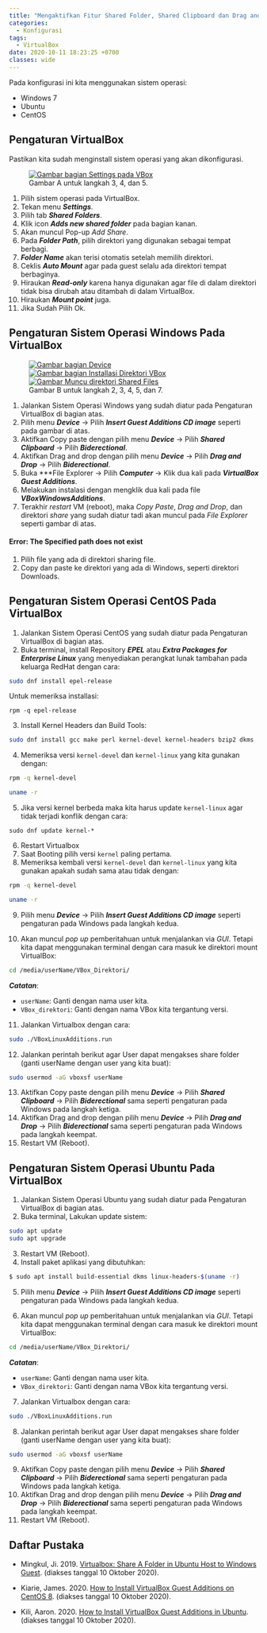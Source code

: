 ```yaml
---
title: "Mengaktifkan Fitur Shared Folder, Shared Clipboard dan Drag and Drop pada VirtualBox"
categories:
  - Konfigurasi
tags:
  - VirtualBox
date: 2020-10-11 18:23:25 +0700
classes: wide
---
```

Pada konfigurasi ini kita menggunakan sistem operasi:
- Windows 7
- Ubuntu
- CentOS

## Pengaturan VirtualBox
Pastikan kita sudah menginstall sistem operasi yang akan dikonfigurasi. 
<figure class="align-center">
    <a href="{{ site.url }}{{ site.baseurl }}/assets/images/2020/mengaktifkan-fitur-pada-virtualbox/1-pengaturan-vbox.png"><img src="{{ site.url }}{{ site.baseurl }}/assets/images/2020/mengaktifkan-fitur-pada-virtualbox/1-pengaturan-vbox.png" alt="Gambar bagian Settings pada VBox"></a>
    <figcaption>Gambar A untuk langkah 3, 4, dan 5.</figcaption>
</figure>

1. Pilih sistem operasi pada VirtualBox.
2. Tekan menu ***Settings***.
3. Pilih tab ***Shared Folders***.
4. Klik icon ***Adds new shared folder*** pada bagian kanan.
5. Akan muncul Pop-up *Add Share*.
6. Pada ***Folder Path***, pilih direktori yang digunakan sebagai tempat berbagi.
7. ***Folder Name*** akan terisi otomatis setelah memilih direktori.
8. Ceklis ***Auto Mount*** agar pada guest selalu ada direktori tempat berbaginya.
9. Hiraukan ***Read-only*** karena hanya digunakan agar file di dalam direktori tidak bisa dirubah atau ditambah di dalam VirtualBox.
10. Hiraukan ***Mount point*** juga.
11. Jika Sudah Pilih Ok.

## Pengaturan Sistem Operasi Windows Pada VirtualBox
<figure class="third">
  <a href="/assets/images/2020/mengaktifkan-fitur-pada-virtualbox/2-pengaturan-windows.png"><img src="/assets/images/2020/mengaktifkan-fitur-pada-virtualbox/2-pengaturan-windows.png" alt="Gambar bagian Device"></a>
  <a href="/assets/images/2020/mengaktifkan-fitur-pada-virtualbox/3-pengaturan-windows.png"><img src="/assets/images/2020/mengaktifkan-fitur-pada-virtualbox/3-pengaturan-windows.png" alt="Gambar bagian Installasi Direktori VBox"></a>
  <a href="/assets/images/2020/mengaktifkan-fitur-pada-virtualbox/4-pengaturan-windows.png"><img src="/assets/images/2020/mengaktifkan-fitur-pada-virtualbox/4-pengaturan-windows.png" alt="Gambar Muncu direktori Shared Files"></a>
  <figcaption>Gambar B untuk langkah 2, 3, 4, 5, dan 7.</figcaption>
</figure>

1. Jalankan Sistem Operasi Windows yang sudah diatur pada Pengaturan VirtualBox di bagian atas.
2. Pilih menu ***Device*** -> Pilih ***Insert Guest Additions CD image*** seperti pada gambar di atas.
3. Aktifkan Copy paste dengan pilih menu ***Device*** -> Pilih ***Shared Clipboard*** -> Pilih ***Biderectional***.
4. Aktifkan Drag and drop dengan pilih menu ***Device*** -> Pilih ***Drag and Drop*** -> Pilih ***Biderectional***.
5. Buka ***File Explorer -> Pilih ***Computer*** -> Klik dua kali pada ***VirtualBox Guest Additions***.
6. Melakukan instalasi dengan mengklik dua kali pada file ***VBoxWindowsAdditions***.
7. Terakhir *restart* VM (reboot), maka *Copy Paste*, *Drag and Drop*, dan direktori *share* yang sudah diatur tadi akan muncul pada *File Explorer* seperti gambar di atas.

<div class="notice">
  <h4>Error: The Specified path does not exist</h4>
        <ol>
            <li>Pilih file yang ada di direktori sharing file.</li>
            <li>Copy dan paste ke direktori yang ada di Windows, seperti direktori Downloads.</li>
        </ol>
</div>

## Pengaturan Sistem Operasi CentOS Pada VirtualBox
1. Jalankan Sistem Operasi CentOS yang sudah diatur pada Pengaturan VirtualBox di bagian atas.
2. Buka terminal, install Repository ***EPEL*** atau ***Extra Packages for Enterprise Linux*** yang menyediakan perangkat lunak tambahan pada keluarga RedHat dengan cara:
```bash
sudo dnf install epel-release
```
Untuk memeriksa installasi:
```
rpm -q epel-release
```
3. Install Kernel Headers dan Build Tools:
```bash
sudo dnf install gcc make perl kernel-devel kernel-headers bzip2 dkms
```
4. Memeriksa versi `kernel-devel` dan `kernel-linux` yang kita gunakan dengan:
```bash
rpm -q kernel-devel
```
```bash
uname -r
```
5. Jika versi kernel berbeda maka kita harus update `kernel-linux` agar tidak terjadi konflik dengan cara:
```
sudo dnf update kernel-*
```
6. Restart Virtualbox
7. Saat Booting pilih versi `kernel` paling pertama.
8. Memeriksa kembali versi `kernel-devel` dan `kernel-linux` yang kita gunakan apakah sudah sama atau tidak dengan:
```bash
rpm -q kernel-devel
```
```bash
uname -r
```
9. Pilih menu ***Device*** -> Pilih ***Insert Guest Additions CD image*** seperti pengaturan pada Windows pada langkah kedua.

10. Akan muncul *pop up* pemberitahuan untuk menjalankan via *GUI*. Tetapi kita dapat menggunakan terminal dengan cara masuk ke direktori mount VirtualBox:
```bash
cd /media/userName/VBox_Direktori/
```
***Catatan***:
  - `userName`: Ganti dengan nama user kita.
  - `VBox_direktori`: Ganti dengan nama VBox kita tergantung versi.
11. Jalankan Virtualbox dengan cara:
```bash
sudo ./VBoxLinuxAdditions.run 
```
12. Jalankan perintah berikut agar User dapat mengakses share folder (ganti userName dengan user yang kita buat):
```bash
sudo usermod -aG vboxsf userName
```
13. Aktifkan Copy paste dengan pilih menu ***Device*** -> Pilih ***Shared Clipboard*** -> Pilih ***Biderectional*** sama seperti pengaturan pada Windows pada langkah ketiga.
14. Aktifkan Drag and drop dengan pilih menu ***Device*** -> Pilih ***Drag and Drop*** -> Pilih ***Biderectional*** sama seperti pengaturan pada Windows pada langkah keempat.
15. Restart VM (Reboot).

## Pengaturan Sistem Operasi Ubuntu Pada VirtualBox
1. Jalankan Sistem Operasi Ubuntu yang sudah diatur pada Pengaturan VirtualBox di bagian atas.
2. Buka terminal, Lakukan update sistem:
```bash
sudo apt update
sudo apt upgrade
```
3. Restart VM (Reboot).
4. Install paket aplikasi yang dibutuhkan:
```bash
$ sudo apt install build-essential dkms linux-headers-$(uname -r)
```
5. Pilih menu ***Device*** -> Pilih ***Insert Guest Additions CD image*** seperti pengaturan pada Windows pada langkah kedua.

6. Akan muncul *pop up* pemberitahuan untuk menjalankan via *GUI*. Tetapi kita dapat menggunakan terminal dengan cara masuk ke direktori mount VirtualBox:
```bash
cd /media/userName/VBox_Direktori/
```
***Catatan***:
  - `userName`: Ganti dengan nama user kita.
  - `VBox_direktori`: Ganti dengan nama VBox kita tergantung versi.
7. Jalankan Virtualbox dengan cara:
```bash
sudo ./VBoxLinuxAdditions.run 
```
8. Jalankan perintah berikut agar User dapat mengakses share folder (ganti userName dengan user yang kita buat):
```bash
sudo usermod -aG vboxsf userName
```
9. Aktifkan Copy paste dengan pilih menu ***Device*** -> Pilih ***Shared Clipboard*** -> Pilih ***Biderectional*** sama seperti pengaturan pada Windows pada langkah ketiga.
10. Aktifkan Drag and drop dengan pilih menu ***Device*** -> Pilih ***Drag and Drop*** -> Pilih ***Biderectional*** sama seperti pengaturan pada Windows pada langkah keempat.
11. Restart VM (Reboot).

## Daftar Pustaka
- Mingkul, Ji. 2019. [Virtualbox: Share A Folder in Ubuntu Host to Windows Guest](http://ubuntuhandbook.org/index.php/2019/06/virtualbox-share-a-folder-in-ubuntu-host-to-windows-guest/). (diakses tanggal 10 Oktober 2020).

- Kiarie, James. 2020. [How to Install VirtualBox Guest Additions on CentOS 8](https://www.tecmint.com/install-virtualbox-guest-additions-on-centos-8/). (diakses tanggal 10 Oktober 2020).

- Kili, Aaron. 2020. [How to Install VirtualBox Guest Additions in Ubuntu](https://www.tecmint.com/install-virtualbox-guest-additions-in-ubuntu/). (diakses tanggal 10 Oktober 2020).